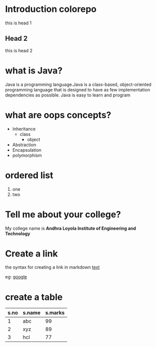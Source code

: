 # Introduction colorepo
this is head 1
## Head 2
this is head 2

# what is Java?
Java is a programming language.Java is a class-based, object-oriented programming language that is designed to have as few implementation dependencies as possible. Java is easy to learn and program

# what are oops concepts?
* Inheritance
  * class
    * object
* Abstraction
* Encapsulation
* polymorphism

# ordered list
1. one
2. two

# Tell me about your college?
My college name is **Andhra Loyola Institute of Engineering and Technology**

# Create a link
the syntax for creating a link in markdown [text](url)

eg: [google](https://www.google.com)
# create a table
s.no|s.name|s.marks
----|------|--------
1|abc|99
2|xyz|89
3|hcl|77
